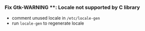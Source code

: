 ### Fix Gtk-WARNING **: Locale not supported by C library
- comment unused locale in `/etc/locale-gen`
- run `locale-gen` to regenerate locale

